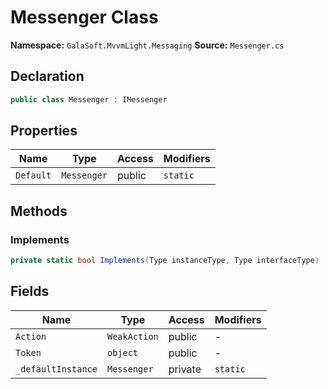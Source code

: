 # Messenger Class

**Namespace:** `GalaSoft.MvvmLight.Messaging`
**Source:** `Messenger.cs`

## Declaration

```csharp
public class Messenger : IMessenger
```

## Properties

| Name | Type | Access | Modifiers |
|------|------|--------|-----------|
| `Default` | `Messenger` | public | `static` |

## Methods

### Implements

```csharp
private static bool Implements(Type instanceType, Type interfaceType)
```

## Fields

| Name | Type | Access | Modifiers |
|------|------|--------|-----------|
| `Action` | `WeakAction` | public | - |
| `Token` | `object` | public | - |
| `_defaultInstance` | `Messenger` | private | `static` |


